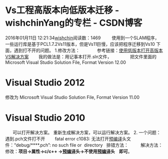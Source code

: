 # Vs工程高版本向低版本迁移 - wishchinYang的专栏 - CSDN博客
2016年01月11日 12:21:34[wishchin](https://me.csdn.net/wishchin)阅读数：1469
        使用到一个SLAM程序，一些运行库是基于PCL1.7.2Vs11版本，但是Vs11巨慢，应该把程序迁移到Vs10 下面，遇到打不开的问题。
1.修改方法：
             参考链接：[使用低版本打开高版本VS解决方案](http://blog.csdn.net/g1036583997/article/details/18985375)
       我的做法是：用记事本打开.sln文件，
              把文件里面的 
Microsoft Visual Studio Solution File, Format Version 12.00
# Visual Studio 2012
修改为
Microsoft Visual Studio Solution File, Format Version 11.00
# Visual Studio 2010
      可以打开解决方案。
重新生成解决方案，可以运行解决方案。
2. 一个问题： 遇到.pch文件打不开
       fatal error c1083: 无法打开[预编译](http://www.makaidong.com/search.jspx?q=%E9%A2%84%E7%BC%96%E8%AF%91)头文件：“debug/****.pch”: no such file or  directory
  排错方法：  
        解决方法：修改：**项目->属性->c/c++ ->[预编译](http://www.makaidong.com/search.jspx?q=%E9%A2%84%E7%BC%96%E8%AF%91)头->不使用[预编译](http://www.makaidong.com/search.jspx?q=%E9%A2%84%E7%BC%96%E8%AF%91)头    即可**。
